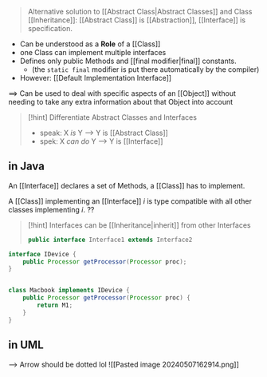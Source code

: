 > Alternative solution to [[Abstract Class|Abstract Classes]] and Class [[Inheritance]]:
>[[Abstract Class]] is [[Abstraction]], [[Interface]] is specification.

- Can be understood as a **Role** of a [[Class]]
- one Class can implement multiple interfaces
- Defines only public Methods and [[final modifier|final]] constants.
	- (the `static final` modifier is put there automatically by the compiler)
- However: [[Default Implementation Interface]]

==> Can be used to deal with specific aspects of an [[Object]] without needing to take any extra information about that Object into account

> [!hint] Differentiate Abstract Classes and Interfaces
> - speak: X _is_ Y --> Y is [[Abstract Class]]
> - spek: X _can do_ Y --> Y is [[Interface]]

## in Java
An [[Interface]] declares a set of Methods, a [[Class]] has to implement.

A [[Class]] implementing an [[Interface]] $i$ is type compatible with all other classes implementing $i$. ??


> [!hint] Interfaces can be [[Inheritance|inherit]] from other Interfaces
> ```java
> public interface Interface1 extends Interface2
> ```
> 


```java
interface IDevice {
	public Processor getProcessor(Processor proc);
}


class Macbook implements IDevice {
	public Processor getProcessor(Processor proc) {
		return M1;
	}
}
```
## in UML
--> Arrow should be dotted lol
![[Pasted image 20240507162914.png]]